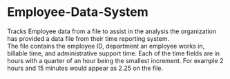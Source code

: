 # Employee-Data-System
Tracks Employee data from a file
to assist in the analysis the organization has provided a data file from their time reporting system.  
The file contains the employee ID, department an employee works in, billable time, and administrative support time.
Each of the time fields are in hours with a quarter of an hour being the smallest increment. 
 For example 2 hours and 15 minutes would appear as 2.25 on the file.
